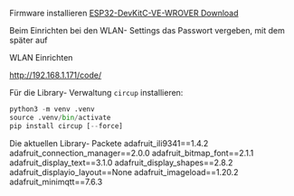 Firmware installieren [ESP32-DevKitC-VE-WROVER Download](https://circuitpython.org/board/espressif_esp32_devkitc_v4_wrover/)

Beim Einrichten bei den WLAN- Settings das Passwort vergeben, mit dem später auf 

WLAN Einrichten

http://192.168.1.171/code/ 



Für die Library- Verwaltung `circup` installieren:

```python
python3 -m venv .venv
source .venv/bin/activate
pip install circup [--force]
```

Die aktuellen Library- Packete
adafruit_ili9341==1.4.2
adafruit_connection_manager==2.0.0
adafruit_bitmap_font==2.1.1
adafruit_display_text==3.1.0
adafruit_display_shapes==2.8.2
adafruit_displayio_layout==None
adafruit_imageload==1.20.2
adafruit_minimqtt==7.6.3



